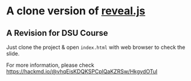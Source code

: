 # A clone version of [reveal.js](https://github.com/hakimel/reveal.js/)

## A Revision for DSU Course

Just clone the project & open `index.html` with web browser to check the slide.

For more information, please check https://hackmd.io/@vhqEisKDQKSPCplQaKZRSw/HkgydOTuI
